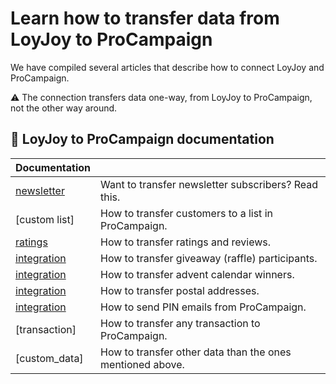 # Learn how to transfer data from LoyJoy to ProCampaign

We have compiled several articles that describe how to connect LoyJoy and ProCampaign.

:warning: The connection transfers data one-way, from LoyJoy to ProCampaign, not the other way around.

## 📖 LoyJoy to ProCampaign documentation

| Documentation   |                                                                |
| --------------- | -------------------------------------------------------------- |
| [newsletter]    | Want to transfer newsletter subscribers? Read this.            |
| [custom list]   | How to transfer customers to a list in ProCampaign.            |
| [ratings]       | How to transfer ratings and reviews.                           |
| [integration]   | How to transfer giveaway (raffle) participants.                |
| [integration]   | How to transfer advent calendar winners.                       |
| [integration]   | How to transfer postal addresses.                              |
| [integration]   | How to send PIN emails from ProCampaign.                       |
| [transaction]   | How to transfer any transaction to ProCampaign.                |
| [custom_data]   | How to transfer other data than the ones mentioned above.      |


[newsletter]: https://github.com/loyjoy/welcome/blob/master/documentation/pro_campaign/PRO_CAMPAIGN_INTEGRATION.md
[ratings]: https://github.com/loyjoy/welcome/blob/master/documentation/pro_campaign/PRO_CAMPAIGN_RATINGS.md
[integration]: https://github.com/loyjoy/welcome/blob/master/documentation/pro_campaign/PRO_CAMPAIGN_INTEGRATION.md
